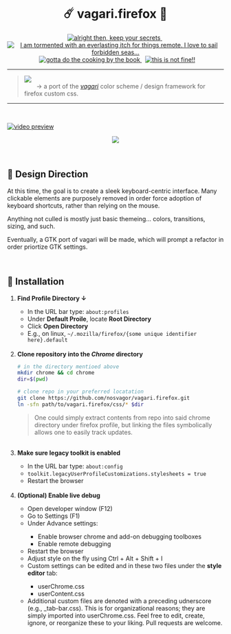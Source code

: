 <!-- ☄️  Heading {{{ -->
<h1 align="center">
   ☄️ vagari.firefox 🦊
</h1>

<p align="center">
<a href="https://github.com/nosvagor/vagari.firefox/discussions">
    <img
        src="https://img.shields.io/github/discussions/nosvagor/vagari.firefox?color=7492ef&logo=github&labelColor=222536&logoColor=7492ef&style=for-the-badge"
        title="alright then, keep your secrets"
    >
</a>
&nbsp;
<a href="https://github.com/nosvagor/vagari.firefox/network/members">
    <img
        src="https://img.shields.io/github/forks/nosvagor/vagari.firefox?color=a188df&logo=git&labelColor=222536&logoColor=a188df&style=for-the-badge"
        title="I am tormented with an everlasting itch for things remote. I love to sail forbidden seas..."
    >
</a>
&nbsp;
<a href="https://github.com/nosvagor/vagari.firefox/contributors">
    <img
        src="https://img.shields.io/github/contributors/nosvagor/vagari.firefox?color=85ba6d&logo=gitea&labelColor=222536&logoColor=85ba6d&style=for-the-badge"
        title="gotta do the cooking by the book"
    >
</a>
&nbsp;
<a href="https://github.com/nosvagor/vagari.firefox/issues">
    <img
        src="https://img.shields.io/github/issues/nosvagor/vagari.firefox?color=f2a170&logo=fireship&labelColor=222536&logoColor=f2a170&style=for-the-badge"
        title="this is not fine!!"
    >
</a>
</p>

<hr>
<blockquote>
    <img src="https://img.shields.io/static/v1?color=aeb9f8&logo=firefox&labelColor=222536&logoColor=aeb9f8&style=flat&message=βeta (0.1)&label=vagari.firefox"><br>
    &emsp;&emsp;&rarr; a port of the <a href="https://github.com/nosvagor/vagari"><i>vagari</i></a> color
    scheme / design framework for firefox custom css.
</blockquote>
<hr>
<!-- }}} --->

<br>

[![video preview](https://img.youtube.com/vi/8mdr1JvXw1k/maxresdefault.jpg)](https://www.youtube.com/watch?v=8mdr1JvXw1k)


<p align="center">
    <kbd>
        <img
            src="https://github.com/nosvagor/vagari.firefox/blob/main/share/example-2.png?raw=true"/>
    </kbd>
</p>

<br>

## 🧭 Design Direction

At this time, the goal is to create a sleek keyboard-centric
interface. Many clickable elements are purposely removed in order force
adoption of keyboard shortcuts, rather than relying on the mouse.

Anything not culled is mostly just basic themeing... colors, transitions, sizing, and such.

Eventually, a GTK port of vagari will be made, which will prompt a refactor in order priortize GTK settings.

<br>

## 🧰 Installation

<ol>
    <li><strong>Find Profile Directory &darr;</strong></li>
<ul>
    <li>In the URL bar type: <code>about:profiles</code> </li>
    <li>Under <strong>Default Proile</strong>, locate <strong>Root Directory</strong> </li>
    <li>Click <strong>Open Directory</strong></li>
    <li>E.g., on linux, <code>~/.mozilla/firefox/{some unique identifier here}.default</code></li>
</ul>
<br>
    <li><strong>Clone repository into the <em>Chrome</em> directory</strong></li>

```sh
# in the directory mentioed above
mkdir chrome && cd chrome
dir=$(pwd)

# clone repo in your preferred locatation
git clone https://github.com/nosvagor/vagari.firefox.git
ln -sfn path/to/vagari.firefox/css/* $dir
```
> One could simply extract contents from repo into said chrome directory under
> firefox profile, but linking the files symbolically allows one to easily
> track updates.

  <br>
  <li><strong>Make sure legacy toolkit is enabled</strong></li>
  <ul>
    <li>In the URL bar type: <code>about:config</code> </li>
    <li><code>toolkit.legacyUserProfileCustomizations.stylesheets = true</code></li>
    <li>Restart the browser</li>
  </ul>
  <br>
  <li><strong>(Optional) Enable live debug</strong></li>
  <ul>
      <li>Open developer window (F12)</li>
      <li>Go to Settings (F1)</li>
      <li>Under Advance settings:</li>
      <ul>
          <li>Enable browser chrome and add-on debugging toolboxes</li>
          <li>Enable remote debugging</li>
      </ul>
      <li>Restart the browser</li>
      <li>Adjust style on the fly using Ctrl + Alt + Shift + I</li>
      <li>Custom settings can be edited and in these two files under the <strong>style editor</strong> tab:</li>
      <ul>
          <li>userChrome.css</li>
          <li>userContent.css</li>
      </ul>
      <li>Additional custom files are denoted with a preceding udnerscore
      (e.g., _tab-bar.css). This is for organizational reasons; they are simply
      imported into userChrome.css. Feel free to edit, create, ignore, or reorganize
      these to your liking. Pull requests are welcome.</li>
  </ul>
</ol>
